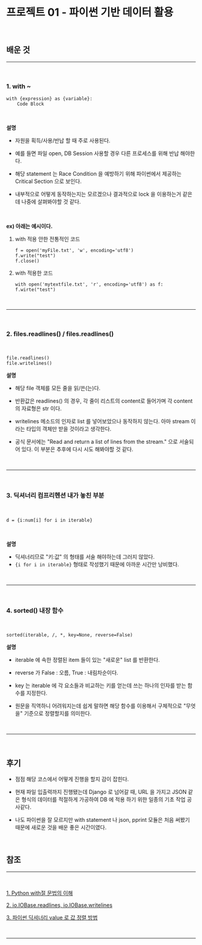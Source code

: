 # 프로젝트 01 - 파이썬 기반 데이터 활용

<br/>

## 배운 것
<hr/>
<br/>

### 1. with ~

    with {expression} as {variable}:
        Code Block

<br/>

**설명**

- 자원을 획득/사용/반납 할 때 주로 사용된다. 
 
- 예를 들면 파일 open, DB Session 사용할 경우 다른 프로세스를 위해 반납 해야한다.

- 해당 statement 는 Race Condition 을 예방하기 위해 파이썬에서 제공하는 Critical Section 으로 보인다.

- 내부적으로 어떻게 동작하는지는 모르겠으나 결과적으로 lock 을 이용하는거 같은데 나중에 살펴봐야할 것 같다.

<br/>

**ex) 아래는 예시이다.**

1.  with 적용 안한 전통적인 코드
    ```
    f = open('myFile.txt', 'w', encoding='utf8')
    f.write("test")
    f.close()
    ```

2.  with 적용한 코드
    ```
    with open('mytextfile.txt', 'r', encoding='utf8') as f:
    f.wirte("test")
    ```

<br/>
<hr/>
<br/>

### **2. files.readlines() / files.readlines()**

<br/>

    file.readlines()
    file.writelines()

**설명**

- 해당 file 객체를 모든 줄을 읽/쓴(는)다.

- 반환값은 readlines() 의 경우, 각 줄이 리스트의 content로 들어가며 각 content 의 자료형은 str 이다.
-  writelines 메소드의 인자로 list 를 넣어보았으나 동작하지 않는다. 아마 stream 이라는 타입의 객체만 받을 것이라고 생각한다.
- 공식 문서에는 "Read and return a list of lines from the stream." 으로 서술되어 있다. 이 부분은 추후에 다시 시도 해봐야할 것 같다.

<br/>
<hr/>
<br/>

### **3. 딕셔너리 컴프리헨션 내가 놓친 부분**

<br/>

    d = {i:num[i] for i in iterable}

<br/>

**설명**
- 딕셔너리므로 "키:값" 의 형태를 서술 해야하는데 그러지 않았다.
- ```{i for i in iterable}``` 형태로 작성했기 때문에 아까운 시간만 낭비했다.


<br/>
<hr/>
<br/>

### **4. sorted() 내장 함수**

<br/>

    sorted(iterable, /, *, key=None, reverse=False)

**설명**
- iterable 에 속한 정렬된 item 들이 있는 "새로운" list 를 반환한다.
- reverse 가 False : 오름, True : 내림차순이다.
- key 는 iterable 에 각 요소들과 비교하는 키를 얻는데 쓰는 하나의 인자를 받는 함수를 지정한다. 

- 원문을 직역하니 어려워지는데 쉽게 말하면 해당 함수를 이용해서 구체적으로 "무엇을" 기준으로 정렬할지를 의미한다.

<br/>
<hr/>
<br/>

## 후기

- 점점 해당 코스에서 어떻게 진행을 할지 감이 잡힌다. 
- 현재 파일 입출력까지 진행됐는데 Django 로 넘어갈 때, URL 을 가지고 JSON 같은 형식의 데이터를 적절하게 가공하여 DB 에 적용 하기 위한 일종의 기초 작업 공사같다.

- 나도 파이썬을 잘 모르지만 with statement 나 json, pprint 모듈은 처음 써봤기 때문에 새로운 것을 배운 좋은 시간이였다.

<br/>

## 참조
<hr/>
<br/>

[1. Python with절 문법의 이해](https://projooni.tistory.com/entry/Python-with%EC%A0%88-%EB%AC%B8%EB%B2%95%EC%9D%98-%EC%9D%B4%ED%95%B4)

[2. io.IOBase.readlines, io.IOBase.writelines](https://docs.python.org/3/library/io.html?highlight=readlines#io.IOBase.readlines)

[3. 파이썬 딕셔너리 value 로 값 정렬 방법](https://korbillgates.tistory.com/171)

<br/>
<hr/>
<br/>